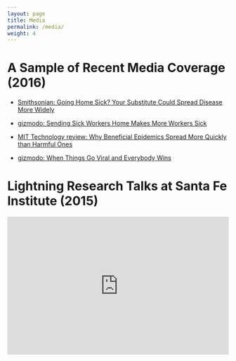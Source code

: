 ```yaml
---
layout: page
title: Media
permalink: /media/
weight: 4
---
```


# A Sample of Recent Media Coverage (2016)

*   [Smithsonian: Going Home Sick? Your Substitute Could Spread Disease More Widely](http://www.smithsonianmag.com/smart-news/substitute-workers-could-make-workplace-illness-worse-180959979/?no-ist)

*   [gizmodo: Sending Sick Workers Home Makes More Workers Sick](http://gizmodo.com/sending-sick-workers-home-makes-more-workers-sick-1784713196)

*   [MIT Technology review: Why Beneficial Epidemics Spread More Quickly than Harmful Ones](https://www.technologyreview.com/s/601298/why-beneficial-epidemics-spread-more-quickly-than-harmful-ones/)

*   [gizmodo: When Things Go Viral and Everybody Wins](http://gizmodo.com/when-things-go-viral-and-everybody-wins-1769950969)

# Lightning Research Talks at Santa Fe Institute (2015)

<iframe width="100%" height="315" src="http://www.youtube.com/embed/9OXqZ1n6NPQ?start=547" frameborder="0" allowfullscreen="allowfullscreen"></iframe>
